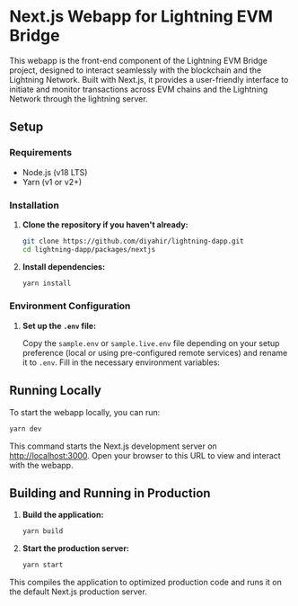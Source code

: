 # Next.js Webapp for Lightning EVM Bridge

This webapp is the front-end component of the Lightning EVM Bridge project, designed to interact seamlessly with the blockchain and the Lightning Network. Built with Next.js, it provides a user-friendly interface to initiate and monitor transactions across EVM chains and the Lightning Network through the lightning server.

## Setup

### Requirements

- Node.js (v18 LTS)
- Yarn (v1 or v2+)

### Installation

1. **Clone the repository if you haven't already:**

   ```bash
   git clone https://github.com/diyahir/lightning-dapp.git
   cd lightning-dapp/packages/nextjs
   ```

2. **Install dependencies:**

   ```bash
   yarn install
   ```

### Environment Configuration

1. **Set up the `.env` file:**

   Copy the `sample.env` or `sample.live.env` file depending on your setup preference (local or using pre-configured remote services) and rename it to `.env`. Fill in the necessary environment variables:

## Running Locally

To start the webapp locally, you can run:

```bash
yarn dev
```

This command starts the Next.js development server on [http://localhost:3000](http://localhost:3000). Open your browser to this URL to view and interact with the webapp.

## Building and Running in Production

1. **Build the application:**

   ```bash
   yarn build
   ```

2. **Start the production server:**

   ```bash
   yarn start
   ```

This compiles the application to optimized production code and runs it on the default Next.js production server.
